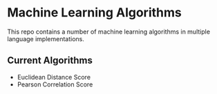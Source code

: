 # Machine Learning Algorithms

This repo contains a number of machine learning algorithms in multiple language implementations.

## Current Algorithms

* Euclidean Distance Score
* Pearson Correlation Score
